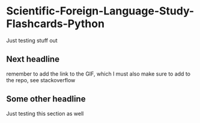 # Scientific-Foreign-Language-Study-Flashcards-Python

Just testing stuff out

## Next headline 

remember to add the link to the GIF, which I must also make sure to add to the repo, see stackoverflow 

## Some other headline 

Just testing this section as well
